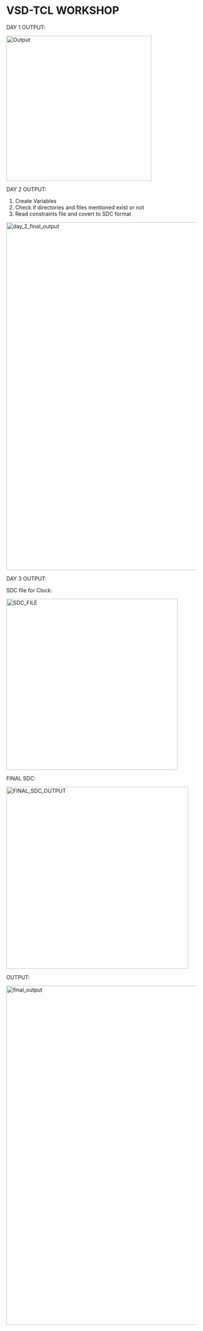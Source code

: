 # VSD-TCL WORKSHOP

DAY 1 OUTPUT:

<img width="384" alt="Output" src="https://github.com/shreyas0770/TCL/assets/107952725/27480afd-9f16-4af0-a7ec-05454013a5de">



DAY 2 OUTPUT:

1. Create Variables
2. Check if directories and files mentioned exist or not
3. Read constraints file and covert to SDC format


<img width="921" alt="day_2_final_output" src="https://github.com/shreyas0770/TCL/assets/107952725/2c2e42f7-a9aa-4d7e-a7f1-9a11131fb562">

DAY 3 OUTPUT:

SDC file for Clock:


<img width="453" alt="SDC_FILE" src="https://github.com/shreyas0770/TCL/assets/107952725/d295b9fa-67e6-4375-811f-e036e855d4b0">


FINAL SDC:


<img width="482" alt="FINAL_SDC_OUTPUT" src="https://github.com/shreyas0770/TCL/assets/107952725/07827c8f-9308-4402-bd2f-082285ae5ada">


OUTPUT:


<img width="898" alt="final_output" src="https://github.com/shreyas0770/TCL/assets/107952725/9eeafce8-92b7-442d-873b-4d1f3fd1d9c1">

